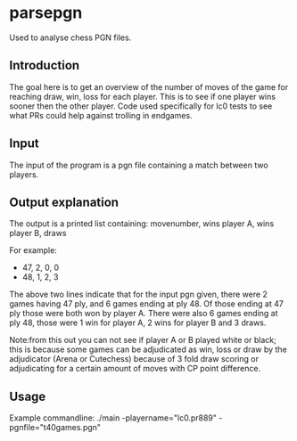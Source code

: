 # parsepgn

Used to analyse chess PGN files.

## Introduction
The goal here is to get an overview of the number of moves of the game for reaching draw, win, loss for each player.
This is to see if one player wins sooner then the other player.
Code used specifically for lc0 tests to see what PRs could help against trolling in endgames.

## Input
The input of the program is a pgn file containing a match between two players.

## Output explanation
The output is a printed list containing:
movenumber, wins player A, wins player B, draws

For example:
* 47, 2, 0, 0
* 48, 1, 2, 3

The above two lines indicate that for the input pgn given, there were 2 games having 47  ply, and 6 games ending at ply 48.
Of those ending at 47 ply those were both won by player A.
There were also 6 games ending at ply 48, those were 1 win for player A, 2 wins for player B and 3 draws.

Note:from this out you can not see if player A or B played white or black; this is because some games can be adjudicated as win, loss or draw by
the adjudicator (Arena or Cutechess) because of 3 fold draw scoring or adjudicating for a certain amount of moves with CP point difference.

## Usage

Example commandline:
./main -playername="lc0.pr889" -pgnfile="t40games.pgn"


